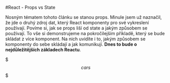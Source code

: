 #React - Props vs State

Nosným tématem tohoto článku se stanou props. Minule jsem už naznačil, že jde o druhý zdroj dat, který React komponenty pro své vykreslení používají. Povíme si, jak se props liší od state a jakým způsobem se používají. To vše si demonstrujeme na pokročilejším příkladě, který se bude skládat z více komponent. Na nich uvidíte i to, jakým způsobem se komponenty do sebe skládají a jak komunikují. **Dnes to bude o nejdůležitějších základech Reactu**.

$$$cars$$$
